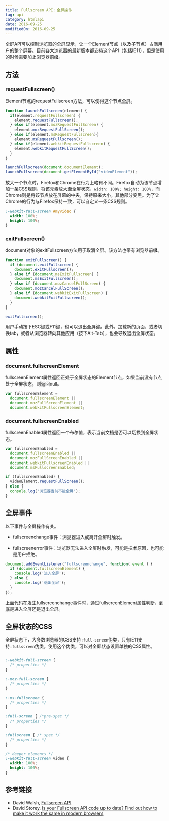 ```yaml
---
title: Fullscreen API：全屏操作
tag: api
category: htmlapi
date: 2016-09-25
modifiedOn: 2016-09-25
---
```


全屏API可以控制浏览器的全屏显示，让一个Element节点（以及子节点）占满用户的整个屏幕。目前各大浏览器的最新版本都支持这个API（包括IE11），但是使用的时候需要加上浏览器前缀。
<!--more-->
## 方法

### requestFullscreen()

Element节点的requestFullscreen方法，可以使得这个节点全屏。

```javascript
function launchFullscreen(element) {
  if(element.requestFullscreen) {
    element.requestFullscreen();
  } else if(element.mozRequestFullScreen) {
    element.mozRequestFullScreen();
  } else if(element.msRequestFullscreen){
    element.msRequestFullscreen();
  } else if(element.webkitRequestFullscreen) {
    element.webkitRequestFullScreen();
  }
}

launchFullscreen(document.documentElement);
launchFullscreen(document.getElementById("videoElement"));
```

放大一个节点时，Firefox和Chrome在行为上略有不同。Firefox自动为该节点增加一条CSS规则，将该元素放大至全屏状态，`width: 100%; height: 100%`，而Chrome则是将该节点放在屏幕的中央，保持原来大小，其他部分变黑。为了让Chrome的行为与Firefox保持一致，可以自定义一条CSS规则。

```css
:-webkit-full-screen #myvideo {
  width: 100%;
  height: 100%;
}
```

### exitFullscreen()

document对象的exitFullscreen方法用于取消全屏。该方法也带有浏览器前缀。

```javascript
function exitFullscreen() {
  if (document.exitFullscreen) {
    document.exitFullscreen();
  } else if (document.msExitFullscreen) {
    document.msExitFullscreen();
  } else if (document.mozCancelFullScreen) {
    document.mozCancelFullScreen();
  } else if (document.webkitExitFullscreen) {
    document.webkitExitFullscreen();
  }
}

exitFullscreen();
```

用户手动按下ESC键或F11键，也可以退出全屏键。此外，加载新的页面，或者切换tab，或者从浏览器转向其他应用（按下Alt-Tab），也会导致退出全屏状态。

## 属性

### document.fullscreenElement

fullscreenElement属性返回正处于全屏状态的Element节点，如果当前没有节点处于全屏状态，则返回null。

```javascript
var fullscreenElement =
  document.fullscreenElement ||
  document.mozFullScreenElement ||
  document.webkitFullscreenElement;
```

### document.fullscreenEnabled

fullscreenEnabled属性返回一个布尔值，表示当前文档是否可以切换到全屏状态。

```javascript
var fullscreenEnabled =
  document.fullscreenEnabled ||
  document.mozFullScreenEnabled ||
  document.webkitFullscreenEnabled ||
  document.msFullscreenEnabled;

if (fullscreenEnabled) {
  videoElement.requestFullScreen();
} else {
  console.log('浏览器当前不能全屏');
}
```

## 全屏事件

以下事件与全屏操作有关。

- fullscreenchange事件：浏览器进入或离开全屏时触发。

- fullscreenerror事件：浏览器无法进入全屏时触发，可能是技术原因，也可能是用户拒绝。

```javascript
document.addEventListener("fullscreenchange", function( event ) {
  if (document.fullscreenElement) {
    console.log('进入全屏');
  } else {
    console.log('退出全屏');
  }
});
```

上面代码在发生fullscreenchange事件时，通过fullscreenElement属性判断，到底是进入全屏还是退出全屏。

## 全屏状态的CSS

全屏状态下，大多数浏览器的CSS支持`:full-screen`伪类，只有IE11支持`:fullscreen`伪类。使用这个伪类，可以对全屏状态设置单独的CSS属性。
```css

:-webkit-full-screen {
  /* properties */
}

:-moz-full-screen {
  /* properties */
}

:-ms-fullscreen {
  /* properties */
}

:full-screen { /*pre-spec */
  /* properties */
}

:fullscreen { /* spec */
  /* properties */
}

/* deeper elements */
:-webkit-full-screen video {
  width: 100%;
  height: 100%;
}

```

## 参考链接

- David Walsh, [Fullscreen API](http://davidwalsh.name/fullscreen)
- David Storey, [Is your Fullscreen API code up to date? Find out how to make it work the same in modern browsers](http://generatedcontent.org/post/70347573294/is-your-fullscreen-api-code-up-to-date-find-out-how-to)
